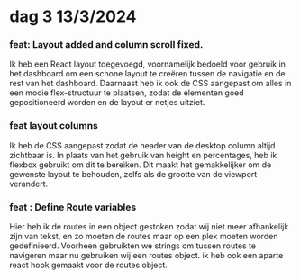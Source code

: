 # dag 3 13/3/2024

### feat: Layout added and column scroll fixed.

Ik heb een React layout toegevoegd, voornamelijk bedoeld voor gebruik in het dashboard om een schone layout te creëren tussen de navigatie en de rest van het dashboard. Daarnaast heb ik ook de CSS aangepast om alles in een mooie flex-structuur te plaatsen, zodat de elementen goed gepositioneerd worden en de layout er netjes uitziet.

### feat layout columns

Ik heb de CSS aangepast zodat de header van de desktop column altijd zichtbaar is. In plaats van het gebruik van height en percentages, heb ik flexbox gebruikt om dit te bereiken. Dit maakt het gemakkelijker om de gewenste layout te behouden, zelfs als de grootte van de viewport verandert.

### feat : Define Route variables

Hier heb ik de routes in een object gestoken zodat wij niet meer afhankelijk zijn van tekst, en zo moeten de routes maar op een plek moeten worden gedefinieerd. Voorheen gebruikten we strings om tussen routes te navigeren maar nu gebruiken wij een routes object. ik heb ook een aparte react hook gemaakt voor de routes object.
